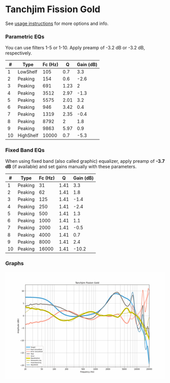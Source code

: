 # Tanchjim Fission Gold
See [usage instructions](https://github.com/jaakkopasanen/AutoEq#usage) for more options and info.

### Parametric EQs
You can use filters 1-5 or 1-10. Apply preamp of -3.2 dB or -3.2 dB, respectively.

|   # | Type      |   Fc (Hz) |    Q |   Gain (dB) |
|-----|-----------|-----------|------|-------------|
|   1 | LowShelf  |       105 | 0.7  |         3.3 |
|   2 | Peaking   |       154 | 0.6  |        -2.6 |
|   3 | Peaking   |       691 | 1.23 |         2   |
|   4 | Peaking   |      3512 | 2.97 |        -1.3 |
|   5 | Peaking   |      5575 | 2.01 |         3.2 |
|   6 | Peaking   |       946 | 3.42 |         0.4 |
|   7 | Peaking   |      1319 | 2.35 |        -0.4 |
|   8 | Peaking   |      8792 | 2    |         1.8 |
|   9 | Peaking   |      9863 | 5.97 |         0.9 |
|  10 | HighShelf |     10000 | 0.7  |        -5.3 |

### Fixed Band EQs
When using fixed band (also called graphic) equalizer, apply preamp of **-3.7 dB** (if available) and set gains manually with these parameters.

|   # | Type    |   Fc (Hz) |    Q |   Gain (dB) |
|-----|---------|-----------|------|-------------|
|   1 | Peaking |        31 | 1.41 |         3.3 |
|   2 | Peaking |        62 | 1.41 |         1.8 |
|   3 | Peaking |       125 | 1.41 |        -1.4 |
|   4 | Peaking |       250 | 1.41 |        -2.4 |
|   5 | Peaking |       500 | 1.41 |         1.3 |
|   6 | Peaking |      1000 | 1.41 |         1.1 |
|   7 | Peaking |      2000 | 1.41 |        -0.5 |
|   8 | Peaking |      4000 | 1.41 |         0.7 |
|   9 | Peaking |      8000 | 1.41 |         2.4 |
|  10 | Peaking |     16000 | 1.41 |       -10.2 |

### Graphs
![](./Tanchjim%20Fission%20Gold.png)
